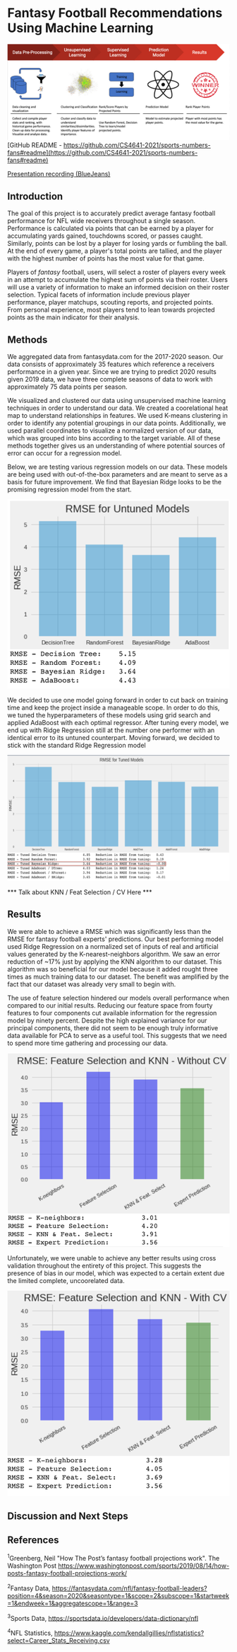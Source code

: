 # Fantasy Football Recommendations Using Machine Learning

![Summary Figure](/images/Fantasy_Football_ML_summary_figure.jpg)
[GitHub README - https://github.com/CS4641-2021/sports-numbers-fans#readme](https://github.com/CS4641-2021/sports-numbers-fans#readme)

[Presentation recording (BlueJeans)](https://bluejeans.com/s/rN@n9FAYzK4)
## Introduction

The goal of this project is to accurately predict average fantasy football performance for NFL wide receivers throughout a single season. Performance is calculated via points that can be earned by a player for accumulating yards gained, touchdowns scored, or passes caught. Similarly, points can be lost by a player for losing yards or fumbling the ball. At the end of every game, a player's total points are tallied, and the player with the highest number of points has the most value for that game.

Players of *fantasy* football, users, will select a roster of players every week in an attempt to accumulate the highest sum of points via their roster. Users will use a variety of information to make an informed decision on their roster selection. Typical facets of information include previous player performance, player matchups, scouting reports, and projected points. From personal experience, most players tend to lean towards projected points as the main indicator for their analysis.


## Methods

We aggregated data from fantasydata.com for the 2017-2020 season. Our data consists of approximately 35 features which reference a receivers performance in a given year. Since we are trying to predict 2020 results given 2019 data, we have three complete seasons of data to work with approximately 75 data points per season. 

We visualized and clustered our data using unsupervised machine learning techniques in order to understand our data. We created a coorelational heat map to understand relationships in features. We used K-means clustering in order to identify any potential groupings in our data points. Additionally, we used parallel coordinates to visualize a normalized version of our data, which was grouped into bins according to the target variable. All of these methods together gives us an understanding of where potential sources of error can occur for a regression model.

Below, we are testing various regression models on our data. These models are being used with out-of-the-box parameters and are meant to serve as a basis for future improvement. We find that Bayesian Ridge looks to be the promising regression model from the start.

![Initial Results](./images/rmse_init.png)

We decided to use one model going forward in order to cut back on training time and keep the project inside a manageable scope. In order to do this, we tuned the hyperparameters of these models using grid search and applied AdaBoost with each optimal regressor. After tuning every model, we end up with Ridge Regression still at the number one performer with an identical error to its untuned counterpart. Moving forward, we decided to stick with the standard Ridge Regression model

![Tuning Results](./images/rmse_tune.png)



*** Talk about KNN / Feat Selection / CV Here ***




## Results

We were able to achieve a RMSE which was significantly less than the RMSE for fantasy football experts' predictions. Our best performing model used Ridge Regression on a normalized set of inputs of real and artificial values generated by the K-nearest-neighbors algorithm. We saw an error reduction of ~17% just by applying the KNN algorithm to our dataset. This algorithm was so beneficial for our model because it added rought three times as much training data to our dataset. The benefit was amplified by the fact that our dataset was already very small to begin with. 

The use of feature selection hindered our models overall performance when compared to our initial results. Reducing our feature space from fourty features to four components cut available information for the regression model by ninety percent. Despite the high explained variance for our principal components, there did not seem to be enough truly informative data available for PCA to serve as a useful tool. This suggests that we need to spend more time gathering and processing our data.

![KNN and Feature Selection Results](./images/rmse_knn_feat.png)

Unfortunately, we were unable to achieve any better results using cross validation throughout the entirety of this project. This suggests the presence of bias in our model, which was expected to a certain extent due the limited complete, uncoorelated data. 

![CV Results](./images/rmse_knn_feat_cv.png)


## Discussion and Next Steps


## References
<sup>1</sup>Greenberg, Neil "How The Post’s fantasy football projections work". The Washington Post
https://www.washingtonpost.com/sports/2019/08/14/how-posts-fantasy-football-projections-work/

<sup>2</sup>Fantasy Data, https://fantasydata.com/nfl/fantasy-football-leaders?position=4&season=2020&seasontype=1&scope=2&subscope=1&startweek=1&endweek=1&aggregatescope=1&range=3

<sup>3</sup>Sports Data, https://sportsdata.io/developers/data-dictionary/nfl

<sup>4</sup>NFL Statistics, https://www.kaggle.com/kendallgillies/nflstatistics?select=Career_Stats_Receiving.csv
